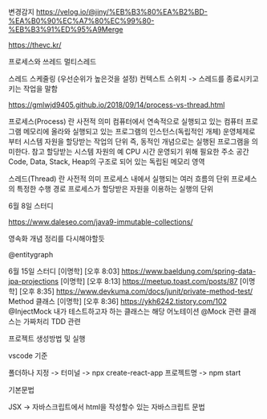 변경감지
https://velog.io/@jiny/%EB%B3%80%EA%B2%BD-%EA%B0%90%EC%A7%80%EC%99%80-%EB%B3%91%ED%95%A9Merge

https://thevc.kr/


프로세스와 쓰레드 
멀티스레드 

스레드 스케줄링 (우선순위가 높은것을 설정) 
컨텍스트 스위치 -> 스레드를 종료시키고 키는 작업을 말함



https://gmlwjd9405.github.io/2018/09/14/process-vs-thread.html

프로세스(Process) 란
사전적 의미
컴퓨터에서 연속적으로 실행되고 있는 컴퓨터 프로그램
메모리에 올라와 실행되고 있는 프로그램의 인스턴스(독립적인 개체)
운영체제로부터 시스템 자원을 할당받는 작업의 단위
즉, 동적인 개념으로는 실행된 프로그램을 의미한다.
참고 할당받는 시스템 자원의 예
CPU 시간
운영되기 위해 필요한 주소 공간
Code, Data, Stack, Heap의 구조로 되어 있는 독립된 메모리 영역


스레드(Thread) 란
사전적 의미
프로세스 내에서 실행되는 여러 흐름의 단위
프로세스의 특정한 수행 경로
프로세스가 할당받은 자원을 이용하는 실행의 단위


6월 8일 스터디 

https://www.daleseo.com/java9-immutable-collections/


영속화 개념 정리를 다시해야할듯

@entitygraph



6월 15일 스터디
[이명학] [오후 8:03] https://www.baeldung.com/spring-data-jpa-projections
[이명학] [오후 8:13] https://meetup.toast.com/posts/87
[이명학] [오후 8:35] https://www.devkuma.com/docs/junit/private-method-test/ Method 클래스
[이명학] [오후 8:36] https://ykh6242.tistory.com/102
@InjectMock 내가 테스트하고자 하는 클래스는 해당 어노테이션
@Mock 관련 클래스는 가짜처리
TDD 관련




프로젝트 생성방법 및 실행

vscode 기준 

폴더하나 지정 -> 터미널 -> npx create-react-app 프로젝트명 -> npm start



기본문법 

JSX -> 자바스크립트에서 html을 작성할수 있는 자바스크립트 문법




